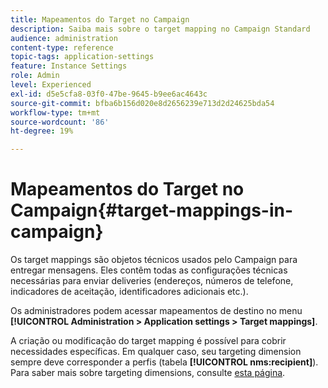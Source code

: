 ```yaml
---
title: Mapeamentos do Target no Campaign
description: Saiba mais sobre o target mapping no Campaign Standard
audience: administration
content-type: reference
topic-tags: application-settings
feature: Instance Settings
role: Admin
level: Experienced
exl-id: d5e5cfa8-03f0-47be-9645-b9ee6ac4643c
source-git-commit: bfba6b156d020e8d2656239e713d2d24625bda54
workflow-type: tm+mt
source-wordcount: '86'
ht-degree: 19%

---
```


# Mapeamentos do Target no Campaign{#target-mappings-in-campaign}

Os target mappings são objetos técnicos usados pelo Campaign para entregar mensagens. Eles contêm todas as configurações técnicas necessárias para enviar deliveries (endereços, números de telefone, indicadores de aceitação, identificadores adicionais etc.).

Os administradores podem acessar mapeamentos de destino no menu **[!UICONTROL Administration > Application settings > Target mappings]**.

A criação ou modificação do target mapping é possível para cobrir necessidades específicas. Em qualquer caso, seu targeting dimension sempre deve corresponder a perfis (tabela **[!UICONTROL nms:recipient]**). Para saber mais sobre targeting dimensions, consulte [esta página](../../automating/using/query.md#targeting-dimensions-and-resources).
